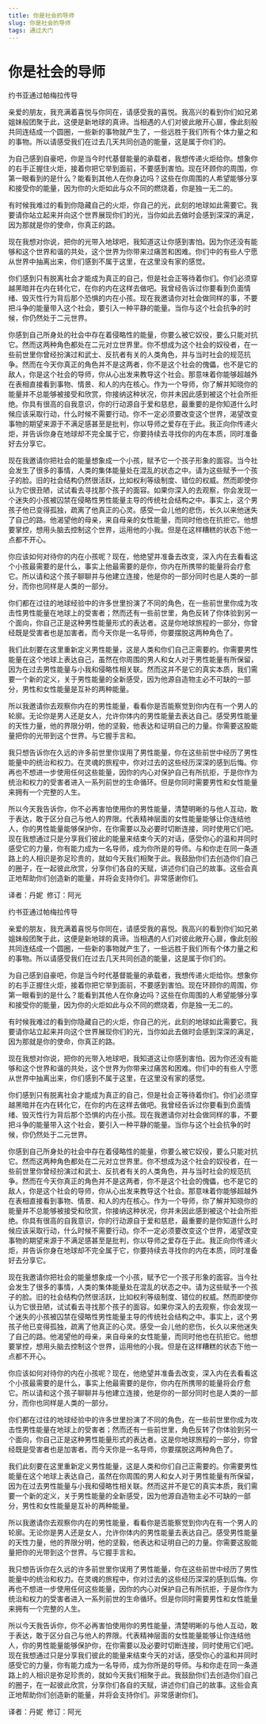 ```yaml
--- 
title: 你是社会的导师 
slug: 你是社会的导师 
tags: 通过大门 
--- 
```

# 你是社会的导师

约书亚通过帕梅拉传导

亲爱的朋友，我充满着喜悦与你同在，请感受我的喜悦。我高兴的看到你们如兄弟姐妹般团聚于此，这便是新地球的真谛。当相遇的人们对彼此敞开心扉，像此刻般共同连结成一个圆圈，一些新的事物就产生了，一些远胜于我们所有个体力量之和的事物。所以请感受我们在过去几天共同创造的能量，这是属于你们的。

为自己感到自豪吧，你是当今时代基督能量的承载者，我想传递火炬给你。想象你的右手正握住火炬，接着你把它举到面前，不要感到害怕。现在环顾你的周围，你第一眼看到的是什么？能看到其他人在你身边吗？这些在你周围的人希望能够分享和接受你的能量，因为你的火炬如此与众不同的燃烧着，你是独一无二的。

有时候我难过的看到你隐藏自己的火炬，你自己的光，此刻的地球如此需要它。我要请你站立起来并向这个世界展现你们的光，当你如此去做时会感到深深的满足，因为那就是你的使命，你真正的路。

现在我想对你说，把你的光带入地球吧，我知道这让你感到害怕。因为你还没有能够和这个世界和谐的共处，这个世界为你带来过痛苦和困难。你们中的有些人宁愿从世界中抽离出来，你们感到不属于这里，在这里没有家的感觉。

你们感到只有脱离社会才能成为真正的自己，但是社会正等待着你们。你们必须穿越黑暗并在内在转化它，在你的内在这样去做吧。我曾经告诉过你要看到负面情绪、毁灭性行为背后那个恐惧的内在小孩。现在我邀请你对社会做同样的事，不要把斗争的能量带入这个社会，要引入一种平静的能量。当你与这个社会抗争的时候，你仍然处于二元世界。

你感到自己所身处的社会中存在着侵略性的能量，你要么被它奴役，要么只能对抗它。然而这两种角色都处在二元对立世界里。你不想成为这个社会的奴役者，在一些前世里你曾经扮演过和武士、反抗者有关的人类角色，并与当时社会的规范抗争。然而在今天你真正的角色并不是这两者，你不是这个社会的傀儡，也不是它的敌人，你是这个社会的导师，你从心出发来教导这个社会。那意味着你能够超越外在表相直接看到事物、情景、和人的内在核心。作为一个导师，你了解并知晓你的能量并不总能够被接受和欣赏，你接纳这种状况，你并未因此感到被这个社会所拒绝。你具有很高的自我意识，你的行动源自于爱和慈悲，最重要的是你知道什么时候应该采取行动，什么时候不需要行动。你不一定必须要改变这个世界，渴望改变事物的期望来源于不满足感甚至是批判，你以导师之爱存在于此。我正向你传递火炬，并告诉你身在地球却不完全属于它，你要持续去寻找你的内在本质，同时准备好去分享它。

现在我邀请你把社会的能量想象成一个小孩，赋予它一个孩子形象的面容。当今社会发生了很多的事情，人类的集体能量处在混乱的状态之中。请为这些赋予一个孩子的脸。旧的社会结构仍然很活跃，比如权利等级制度、错位的权威。然而即使你认为它很丑陋，试试看去寻找那个孩子的面容。如果你深入的去观察，你会发现一个迷失的小孩被囚禁在侵略性男性能量主导的传统社会结构之中。事实上，这个男孩子他已变得孤独，疏离了他真正的心灵。感受一会儿他的悲伤，长久以来他迷失了自己的路。他渴望他的母亲，来自母亲的女性能量，而同时他也在抗拒它。他想要掌控，想用头脑去控制这个世界，运用他的小我。但是在这样糟糕的状态下他一点都不开心。

你应该如何对待你的内在小孩呢？现在，他绝望并准备去改变，深入内在去看看这个小孩最需要的是什么，事实上他最需要的是你，你内在所携带的能量将会疗愈它。所以请和这个孩子聊聊并与他建立连接，他是你的一部分同时也是人类的一部分，而你也同样是人类的一部分。

你们都在过往的地球经验中的许多世里扮演了不同的角色，在一些前世里你成为攻击性男性能量在地球上的受害者；然而还有一些前世里，角色反转了你体验到另一个面向，你自己正是这种男性能量形式的表达者。这是你地球旅程的一部分，你曾经既是受害者也是加害者。而今天你是一名导师，你要摆脱这两种角色了。

我们此刻要在这里重新定义男性能量，这是人类和你们自己正需要的。你需要男性能量在这个地球上表达自己，虽然在你周围的男人和女人对于男性能量有所保留，因为在过去男性能量与小我和侵略性相关联。然而这并不是它的真实本质，我们需要一个新的定义，关于男性能量的全新感受，因为他源自造物主必不可缺的一部分，男性和女性能量是互补的两种能量。

所以我邀请你去观察你内在的男性能量，看看你是否能察觉到你内在有一个男人的轮廓。无论你是男人还是女人，允许你体内的男性能量去表达自己。感受男性能量的天性力量，他的界限分明，他的坚毅，他表达和证明自己的力量。你需要这股能量把你的光带到这个世界。与它握手言和。

我只想告诉你在久远的许多前世里你误用了男性能量，你在这些前世中经历了男性能量中的统治和权力。在灵魂的旅程中，你对过去的这些经历深深的感到后悔。你再也不想进一步使用任何这些能量，因你的内心对保护自己有所抗拒，于是你作为统治和权力的受害者进入一系列前世的生命循环。但是你同时需要男性和女性能量来拥有一个完整的人生。

所以今天我告诉你，你不必再害怕使用你的男性能量，清楚明晰的与他人互动，敢于表达，敢于区分自己与他人的界限。代表精神层面的女性能量能够让你连结他人，你的男性能量能够保护你，在你需要以及必要时切断连接，同时使用它们吧。现在我想通过只是分享我们彼此的能量来结束今天的对话，感受你心的温和并同时感受它的力量，你有能力成为一名导师，成为你所是的导师。与和你走在同一条道路上的人相识是弥足珍贵的，就如今天我们相聚于此。我鼓励你们去创造你们自己的圈子，在一起彼此欣赏，分享你们各自的天赋，讲述你们自己的故事。这些会真正地帮助你们创造新的能量，并将会支持你们。非常感谢你们。

译者：丹妮  修订：阿光

约书亚通过帕梅拉传导

亲爱的朋友，我充满着喜悦与你同在，请感受我的喜悦。我高兴的看到你们如兄弟姐妹般团聚于此，这便是新地球的真谛。当相遇的人们对彼此敞开心扉，像此刻般共同连结成一个圆圈，一些新的事物就产生了，一些远胜于我们所有个体力量之和的事物。所以请感受我们在过去几天共同创造的能量，这是属于你们的。

为自己感到自豪吧，你是当今时代基督能量的承载者，我想传递火炬给你。想象你的右手正握住火炬，接着你把它举到面前，不要感到害怕。现在环顾你的周围，你第一眼看到的是什么？能看到其他人在你身边吗？这些在你周围的人希望能够分享和接受你的能量，因为你的火炬如此与众不同的燃烧着，你是独一无二的。

有时候我难过的看到你隐藏自己的火炬，你自己的光，此刻的地球如此需要它。我要请你站立起来并向这个世界展现你们的光，当你如此去做时会感到深深的满足，因为那就是你的使命，你真正的路。

现在我想对你说，把你的光带入地球吧，我知道这让你感到害怕。因为你还没有能够和这个世界和谐的共处，这个世界为你带来过痛苦和困难。你们中的有些人宁愿从世界中抽离出来，你们感到不属于这里，在这里没有家的感觉。

你们感到只有脱离社会才能成为真正的自己，但是社会正等待着你们。你们必须穿越黑暗并在内在转化它，在你的内在这样去做吧。我曾经告诉过你要看到负面情绪、毁灭性行为背后那个恐惧的内在小孩。现在我邀请你对社会做同样的事，不要把斗争的能量带入这个社会，要引入一种平静的能量。当你与这个社会抗争的时候，你仍然处于二元世界。

你感到自己所身处的社会中存在着侵略性的能量，你要么被它奴役，要么只能对抗它。然而这两种角色都处在二元对立世界里。你不想成为这个社会的奴役者，在一些前世里你曾经扮演过和武士、反抗者有关的人类角色，并与当时社会的规范抗争。然而在今天你真正的角色并不是这两者，你不是这个社会的傀儡，也不是它的敌人，你是这个社会的导师，你从心出发来教导这个社会。那意味着你能够超越外在表相直接看到事物、情景、和人的内在核心。作为一个导师，你了解并知晓你的能量并不总能够被接受和欣赏，你接纳这种状况，你并未因此感到被这个社会所拒绝。你具有很高的自我意识，你的行动源自于爱和慈悲，最重要的是你知道什么时候应该采取行动，什么时候不需要行动。你不一定必须要改变这个世界，渴望改变事物的期望来源于不满足感甚至是批判，你以导师之爱存在于此。我正向你传递火炬，并告诉你身在地球却不完全属于它，你要持续去寻找你的内在本质，同时准备好去分享它。

现在我邀请你把社会的能量想象成一个小孩，赋予它一个孩子形象的面容。当今社会发生了很多的事情，人类的集体能量处在混乱的状态之中。请为这些赋予一个孩子的脸。旧的社会结构仍然很活跃，比如权利等级制度、错位的权威。然而即使你认为它很丑陋，试试看去寻找那个孩子的面容。如果你深入的去观察，你会发现一个迷失的小孩被囚禁在侵略性男性能量主导的传统社会结构之中。事实上，这个男孩子他已变得孤独，疏离了他真正的心灵。感受一会儿他的悲伤，长久以来他迷失了自己的路。他渴望他的母亲，来自母亲的女性能量，而同时他也在抗拒它。他想要掌控，想用头脑去控制这个世界，运用他的小我。但是在这样糟糕的状态下他一点都不开心。

你应该如何对待你的内在小孩呢？现在，他绝望并准备去改变，深入内在去看看这个小孩最需要的是什么，事实上他最需要的是你，你内在所携带的能量将会疗愈它。所以请和这个孩子聊聊并与他建立连接，他是你的一部分同时也是人类的一部分，而你也同样是人类的一部分。

你们都在过往的地球经验中的许多世里扮演了不同的角色，在一些前世里你成为攻击性男性能量在地球上的受害者；然而还有一些前世里，角色反转了你体验到另一个面向，你自己正是这种男性能量形式的表达者。这是你地球旅程的一部分，你曾经既是受害者也是加害者。而今天你是一名导师，你要摆脱这两种角色了。

我们此刻要在这里重新定义男性能量，这是人类和你们自己正需要的。你需要男性能量在这个地球上表达自己，虽然在你周围的男人和女人对于男性能量有所保留，因为在过去男性能量与小我和侵略性相关联。然而这并不是它的真实本质，我们需要一个新的定义，关于男性能量的全新感受，因为他源自造物主必不可缺的一部分，男性和女性能量是互补的两种能量。

所以我邀请你去观察你内在的男性能量，看看你是否能察觉到你内在有一个男人的轮廓。无论你是男人还是女人，允许你体内的男性能量去表达自己。感受男性能量的天性力量，他的界限分明，他的坚毅，他表达和证明自己的力量。你需要这股能量把你的光带到这个世界。与它握手言和。

我只想告诉你在久远的许多前世里你误用了男性能量，你在这些前世中经历了男性能量中的统治和权力。在灵魂的旅程中，你对过去的这些经历深深的感到后悔。你再也不想进一步使用任何这些能量，因你的内心对保护自己有所抗拒，于是你作为统治和权力的受害者进入一系列前世的生命循环。但是你同时需要男性和女性能量来拥有一个完整的人生。

所以今天我告诉你，你不必再害怕使用你的男性能量，清楚明晰的与他人互动，敢于表达，敢于区分自己与他人的界限。代表精神层面的女性能量能够让你连结他人，你的男性能量能够保护你，在你需要以及必要时切断连接，同时使用它们吧。现在我想通过只是分享我们彼此的能量来结束今天的对话，感受你心的温和并同时感受它的力量，你有能力成为一名导师，成为你所是的导师。与和你走在同一条道路上的人相识是弥足珍贵的，就如今天我们相聚于此。我鼓励你们去创造你们自己的圈子，在一起彼此欣赏，分享你们各自的天赋，讲述你们自己的故事。这些会真正地帮助你们创造新的能量，并将会支持你们。非常感谢你们。

译者：丹妮  修订：阿光